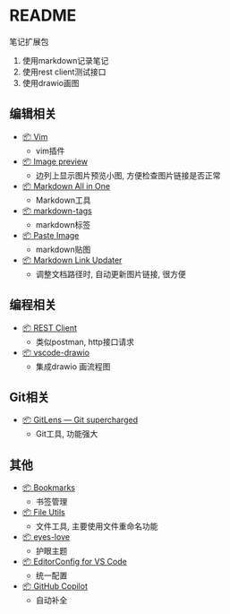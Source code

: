 # README

笔记扩展包

1. 使用markdown记录笔记
2. 使用rest client测试接口
3. 使用drawio画图

## 编辑相关

- [📦 Vim](https://marketplace.visualstudio.com/items?itemName=vscodevim.vim)
    - vim插件
- [📦 Image preview](https://marketplace.visualstudio.com/items?itemName=kisstkondoros.vscode-gutter-preview)
    - 边列上显示图片预览小图, 方便检查图片链接是否正常
- [📦 Markdown All in One](https://marketplace.visualstudio.com/items?itemName=yzhang.markdown-all-in-one)
    - Markdown工具
- [📦 markdown-tags](https://marketplace.visualstudio.com/items?itemName=SimVet.markdown-tags)
    - markdown标签
- [📦 Paste Image](https://marketplace.visualstudio.com/items?itemName=mushan.vscode-paste-image)
    - markdown贴图
- [📦 Markdown Link Updater](https://marketplace.visualstudio.com/items?itemName=mathiassoeholm.markdown-link-updater)
    - 调整文档路径时, 自动更新图片链接, 很方便

## 编程相关
- [📦 REST Client](https://marketplace.visualstudio.com/items?itemName=humao.rest-client)
    - 类似postman, http接口请求
- [📦 vscode-drawio](https://marketplace.visualstudio.com/items?itemName=eightHundreds.vscode-drawio)
    - 集成drawio 画流程图
## Git相关

- [📦 GitLens — Git supercharged](https://marketplace.visualstudio.com/items?itemName=eamodio.gitlens)
    - Git工具, 功能强大
## 其他

- [📦 Bookmarks](https://marketplace.visualstudio.com/items?itemName=alefragnani.Bookmarks)
    - 书签管理
- [📦 File Utils](https://marketplace.visualstudio.com/items?itemName=sleistner.vscode-fileutils)
    - 文件工具, 主要使用文件重命名功能
- [📦 eyes-love](https://marketplace.visualstudio.com/items?itemName=gracie-wdy.eyes-love)
    - 护眼主题
- [📦 EditorConfig for VS Code](https://marketplace.visualstudio.com/items?itemName=EditorConfig.EditorConfig)
    - 统一配置
- [📦 GitHub Copilot](https://marketplace.visualstudio.com/items?itemName=GitHub.copilot)
    - 自动补全